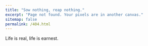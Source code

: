 ```yaml
---
title: "Sow nothing, reap nothing."
excerpt: "Page not found. Your pixels are in another canvas."
sitemap: false
permalink: /404.html
---
```


Life is real, life is earnest.

<script type="text/javascript">
  var GOOG_FIXURL_LANG = 'en';
  var GOOG_FIXURL_SITE = '{{ site.url }}'
</script>
<script type="text/javascript"
  src="//linkhelp.clients.google.com/tbproxy/lh/wm/fixurl.js">
</script>
